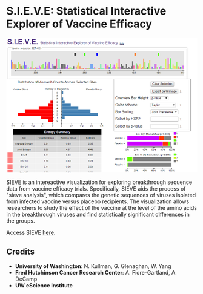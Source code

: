 S.I.E.V.E: Statistical Interactive Explorer of Vaccine Efficacy
===============
![Overview](images/summary.png)

SIEVE is an intereactive visualization for exploring breakthrough sequence data from vaccine efficacy trials. Specifically, SIEVE aids the process of "sieve analysis", which compares the genetic sequences of viruses isolated from infected vaccine versus placebo recipients. The visualization allows researchers to study the effect of the vaccine at the level of the amino acids in the breakthrough viruses and find statistically significant differences in the groups.

Access SIEVE [here](http://nkullman.github.io/SIEVE/).

## Credits

* **University of Washington**: N. Kullman, G. Glenaghan, W. Yang
* **Fred Hutchinson Cancer Research Center**: A. Fiore-Gartland, A. DeCamp
* **UW eScience Institute**
